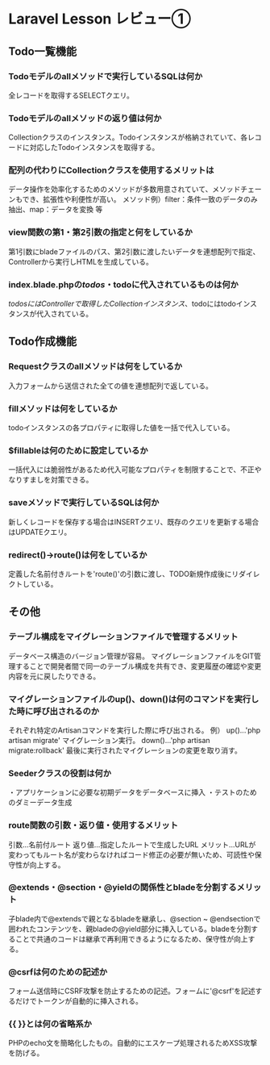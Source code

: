 # Laravel Lesson レビュー①

## Todo一覧機能

### Todoモデルのallメソッドで実行しているSQLは何か
全レコードを取得するSELECTクエリ。

### Todoモデルのallメソッドの返り値は何か
Collectionクラスのインスタンス。Todoインスタンスが格納されていて、各レコードに対応したTodoインスタンスを取得する。

### 配列の代わりにCollectionクラスを使用するメリットは
データ操作を効率化するためのメソッドが多数用意されていて、メソッドチェーンもでき、拡張性や利便性が高い。
メソッド例）filter：条件一致のデータのみ抽出、map：データを変換 等

### view関数の第1・第2引数の指定と何をしているか
第1引数にbladeファイルのパス、第2引数に渡したいデータを連想配列で指定、Controllerから実行しHTMLを生成している。

### index.blade.phpの$todos・$todoに代入されているものは何か
$todosにはControllerで取得したCollectionインスタンス、$todoにはtodoインスタンスが代入されている。

## Todo作成機能

### Requestクラスのallメソッドは何をしているか
入力フォームから送信された全ての値を連想配列で返している。

### fillメソッドは何をしているか
todoインスタンスの各プロパティに取得した値を一括で代入している。

### $fillableは何のために設定しているか
一括代入には脆弱性があるため代入可能なプロパティを制限することで、不正やなりすましを対策できる。

### saveメソッドで実行しているSQLは何か
新しくレコードを保存する場合はINSERTクエリ、既存のクエリを更新する場合はUPDATEクエリ。

### redirect()->route()は何をしているか
定義した名前付きルートを'route()'の引数に渡し、TODO新規作成後にリダイレクトしている。

## その他

### テーブル構成をマイグレーションファイルで管理するメリット
データベース構造のバージョン管理が容易。
マイグレーションファイルをGIT管理することで開発者間で同一のテーブル構成を共有でき、変更履歴の確認や変更内容を元に戻したりできる。

### マイグレーションファイルのup()、down()は何のコマンドを実行した時に呼び出されるのか
それぞれ特定のArtisanコマンドを実行した際に呼び出される。
例）
up()...'php artisan migrate' マイグレーション実行。
down()...'php artisan migrate:rollback' 最後に実行されたマイグレーションの変更を取り消す。

### Seederクラスの役割は何か
・アプリケーションに必要な初期データをデータベースに挿入
・テストのためのダミーデータ生成

### route関数の引数・返り値・使用するメリット
引数...名前付ルート
返り値...指定したルートで生成したURL
メリット...URLが変わってもルート名が変わらなければコード修正の必要が無いため、可読性や保守性が向上する。

### @extends・@section・@yieldの関係性とbladeを分割するメリット
子blade内で@extendsで親となるbladeを継承し、@section ~ @endsectionで囲われたコンテンツを、親bladeの@yield部分に挿入している。bladeを分割することで共通のコードは継承で再利用できるようになるため、保守性が向上する。

### @csrfは何のための記述か
フォーム送信時にCSRF攻撃を防止するための記述。フォームに'@csrf'を記述するだけでトークンが自動的に挿入される。

### {{ }}とは何の省略系か
PHPのecho文を簡略化したもの。自動的にエスケープ処理されるためXSS攻撃を防げる。